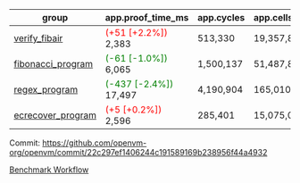 | group | app.proof_time_ms | app.cycles | app.cells_used | leaf.proof_time_ms | leaf.cycles | leaf.cells_used |
| -- | -- | -- | -- | -- | -- | -- |
| [verify_fibair](https://github.com/openvm-org/openvm/blob/benchmark-results/benchmarks-pr/1269/verify_fibair-22c297ef1406244c191589169b238956f44a4932.md) |<span style='color: red'>(+51 [+2.2%])</span> 2,383 |  513,330 |  19,357,892 |- | - | - |
| [fibonacci_program](https://github.com/openvm-org/openvm/blob/benchmark-results/benchmarks-pr/1269/fibonacci-22c297ef1406244c191589169b238956f44a4932.md) |<span style='color: green'>(-61 [-1.0%])</span> 6,065 |  1,500,137 |  51,487,838 |- | - | - |
| [regex_program](https://github.com/openvm-org/openvm/blob/benchmark-results/benchmarks-pr/1269/regex-22c297ef1406244c191589169b238956f44a4932.md) |<span style='color: green'>(-437 [-2.4%])</span> 17,497 |  4,190,904 |  165,010,909 |- | - | - |
| [ecrecover_program](https://github.com/openvm-org/openvm/blob/benchmark-results/benchmarks-pr/1269/ecrecover-22c297ef1406244c191589169b238956f44a4932.md) |<span style='color: red'>(+5 [+0.2%])</span> 2,596 |  285,401 |  15,075,033 |- | - | - |


Commit: https://github.com/openvm-org/openvm/commit/22c297ef1406244c191589169b238956f44a4932

[Benchmark Workflow](https://github.com/openvm-org/openvm/actions/runs/12937675728)
